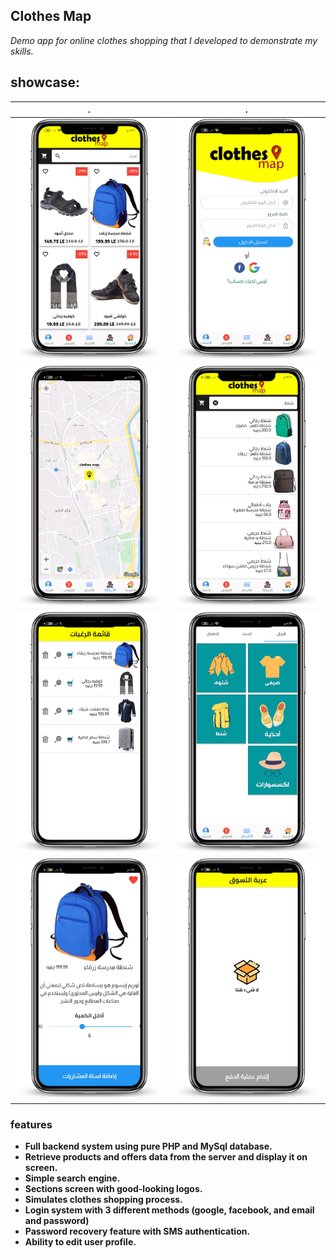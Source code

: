 Clothes Map
-----------
_Demo app for online clothes shopping that I developed to demonstrate my skills._

## showcase:
| . | . |
| --- | --- |
![home](/showcase/home.png) | ![login](/showcase/login.png)
![shopping_map](/showcase/shopping_map.png) | ![products_search](/showcase/products_search.png)
![wish_list](/showcase/wish_list.png) | ![sections](/showcase/sections.png)
![product_details](/showcase/product_details.png) | ![shopping_cart](/showcase/shopping_cart.png)

### features
* __Full backend system using pure PHP and MySql database.__
* __Retrieve products and offers data from the server and display it on screen.__
* __Simple search engine.__
* __Sections screen with good-looking logos.__
* __Simulates clothes shopping process.__
* __Login system with 3 different methods (google, facebook, and email and password)__
* __Password recovery feature with SMS authentication.__
* __Ability to edit user profile.__
